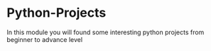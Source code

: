 # Python-Projects
In this module you will found some interesting python projects from beginner to advance level
